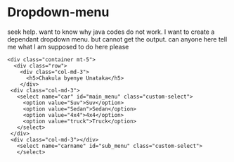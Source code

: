 # Dropdown-menu
seek help. want to know why java codes do not work. I want to create a dependant dropdown menu. but cannot get the output. can anyone here tell me what I am supposed to do here please


<!DOCTYPE html>
<html lang="en">
<head>
<meta charset="UTF-8">
<title>1Dependant Dropdown Menu</title>

  <meta name="viewport" content="width=device-width, initial-scale=1.0">
  <link href="https://stackpath.bootstrapcdn.com/bootstrap/4.4.1/css/bootstrap.min.css" rel="stylesheet" integrity="sha384-Vkoo8x4CGsO3+Hhxv8T/Q5PaXtkKtu6ug5TOeNV6gBiFeWPGFN9MuhOf23Q9Ifjh" crossorigin="anonymous">
  
  </head>
 <script type = "text/javascript">
  var cars={
  sedan:['Honda1', 'Honda2', 'Honda3', 'Honda4', 'Honda5',],
  sedan:['Boleroa1', 'waza2', 'wazanda3', 'Hajshsjnda4', 'Honsjhdjshdda5',],
  sedan:['ccconda1', 'cconda2', 'Hsdsdsonda3', 'Honsdsdsda4', 'vvv5',],
}

var main=document.getElementById('main_menu');
var sub=document.getElementById('sub_menu');

main.addEventListener('change', function(){
	var selected_option = cars[this.value];
	
while (sub_options.length > 0){
	sub_options.remove(0);
}

array.from(selected_options).forEach(function(el){
	let option = new option(el el);
	sub.appendChild();
</script>
  <body>
  
    <div class="container mt-5">
	  <div class="row">
	    <div class="col-md-3">
		  <h5>Chakula byenye Unataka</h5>
		</div>
     <div class="col-md-3">
       <select name="car" id="main_menu" class="custom-select">
         <option value="Suv">Suv</option>
         <option value="Sedan">Sedan</option>
         <option value="4x4">4x4</option>
         <option value="truck">Truck</option>
       </select>
     </div>
     <div class="col-md-3"></div>
       <select name="carname" id="sub_menu" class="custom-select">
       </select>
   </div>
   </div>
